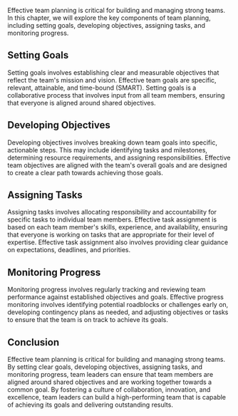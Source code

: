 

Effective team planning is critical for building and managing strong teams. In this chapter, we will explore the key components of team planning, including setting goals, developing objectives, assigning tasks, and monitoring progress.

## Setting Goals

Setting goals involves establishing clear and measurable objectives that reflect the team's mission and vision. Effective team goals are specific, relevant, attainable, and time-bound (SMART). Setting goals is a collaborative process that involves input from all team members, ensuring that everyone is aligned around shared objectives.

## Developing Objectives

Developing objectives involves breaking down team goals into specific, actionable steps. This may include identifying tasks and milestones, determining resource requirements, and assigning responsibilities. Effective team objectives are aligned with the team's overall goals and are designed to create a clear path towards achieving those goals.

## Assigning Tasks

Assigning tasks involves allocating responsibility and accountability for specific tasks to individual team members. Effective task assignment is based on each team member's skills, experience, and availability, ensuring that everyone is working on tasks that are appropriate for their level of expertise. Effective task assignment also involves providing clear guidance on expectations, deadlines, and priorities.

## Monitoring Progress

Monitoring progress involves regularly tracking and reviewing team performance against established objectives and goals. Effective progress monitoring involves identifying potential roadblocks or challenges early on, developing contingency plans as needed, and adjusting objectives or tasks to ensure that the team is on track to achieve its goals.

## Conclusion

Effective team planning is critical for building and managing strong teams. By setting clear goals, developing objectives, assigning tasks, and monitoring progress, team leaders can ensure that team members are aligned around shared objectives and are working together towards a common goal. By fostering a culture of collaboration, innovation, and excellence, team leaders can build a high-performing team that is capable of achieving its goals and delivering outstanding results.
